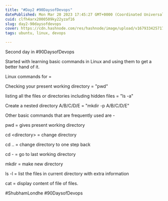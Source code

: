 ```yaml
---
title: "#Day2 #90DaysofDevops"
datePublished: Mon Mar 20 2023 17:45:27 GMT+0000 (Coordinated Universal Time)
cuid: clfh4arx2000509ky22yzaf16
slug: day2-90daysofdevops
cover: https://cdn.hashnode.com/res/hashnode/image/upload/v1679334257179/51c31147-9be3-4615-92a7-69648c849f52.png
tags: ubuntu, linux, devops

---
```


Second day in #90DaysofDevops

Started with learning basic commands in Linux and using them to get a better hand of it.

Linux commands for =

Checking your present working directory = "pwd"

listing all the files or directories including hidden files = "ls -a"

Create a nested directory A/B/C/D/E = "mkdir -p A/B/C/D/E"

Other basic commands that are frequently used are -

pwd = gives present working directory

cd &lt;directory&gt; = change directory

cd .. = change directory to one step back

cd - = go to last working directory

mkdir = make new directory

ls -l = list the files in current directory with extra information

cat = display content of file of files.

#ShubhamLondhe #90DaysofDevops